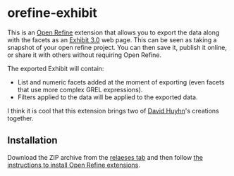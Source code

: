 # orefine-exhibit

This is an [Open Refine](http://openrefine.org/) extension that allows you to export the data along with the facets as an [Exhibit 3.0](https://www.simile-widgets.org/exhibit3/) web page.
This can be seen as taking a snapshot of your open refine project. You can then save it, publish it online, or share it with others without requiring Open Refine.

The exported Exhibit will contain:
* List and numeric facets added at the moment of exporting (even facets that use more complex GREL expressions).
* Filters applied to the data will be applied to the  exported data.

I think it is cool that this extension brings two of [David Huyhn](http://davidhuynh.net/)'s creations together.

## Installation
Download the ZIP archive from the [relaeses tab](https://github.com/fadmaa/orefine-exhibit/releases) and then follow [the instructions to install Open Refine extensions](https://github.com/OpenRefine/OpenRefine/wiki/Installing-Extensions).
